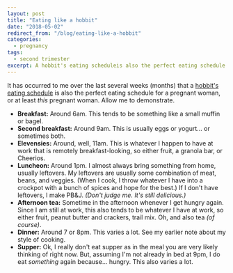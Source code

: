 ```yaml
---
layout: post
title: "Eating like a hobbit"
date: "2018-05-02"
redirect_from: "/blog/eating-like-a-hobbit"
categories:
  - pregnancy
tags:
  - second trimester
excerpt: A hobbit's eating scheduleis also the perfect eating schedule for a pregnant woman.
---
```


It has occurred to me over the last several weeks (months) that a [hobbit's eating schedule](https://scifi.stackexchange.com/questions/105209/what-are-hobbits-daily-eating-schedules) is also the perfect eating schedule for a pregnant woman, or at least _this_ pregnant woman. Allow me to demonstrate.

* **Breakfast:** Around 6am. This tends to be something like a small muffin or bagel.
* **Second breakfast:** Around 9am. This is usually eggs or yogurt... or sometimes both.
* **Elevensies:** Around, well, 11am. This is whatever I happen to have at work that is remotely breakfast-looking, so either fruit, a granola bar, or Cheerios.
* **Luncheon:** Around 1pm. I almost always bring something from home, usually leftovers. My leftovers are usually some combination of meat, beans, and veggies. (When I cook, I throw whatever I have into a crockpot with a bunch of spices and hope for the best.) If I don't have leftovers, I make PB&J. _(Don't judge me. It's still delicious.)_
* **Afternoon tea:** Sometime in the afternoon whenever I get hungry again. Since I am still at work, this also tends to be whatever I have at work, so either fruit, peanut butter and crackers, trail mix. Oh, and also tea _(of course)_.
* **Dinner:** Around 7 or 8pm. This varies a lot. See my earlier note about my style of cooking.
* **Supper:** Ok, I really don't eat supper as in the meal you are very likely thinking of right now. But, assuming I'm not already in bed at 9pm, I do eat _something_ again because... hungry. This also varies a lot.
